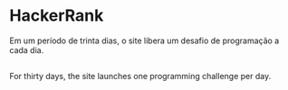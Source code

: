 # HackerRank


Em um período de trinta dias, o site libera um desafio de programação a cada dia.   

##
For thirty days, the site launches one programming challenge per day. 
